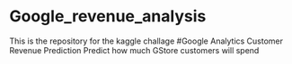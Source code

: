# Google_revenue_analysis

This is the repository for the kaggle challage
#Google Analytics Customer Revenue Prediction
Predict how much GStore customers will spend
